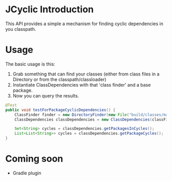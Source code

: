 # JCyclic Introduction
This API provides a simple a mechanism for finding cyclic dependencies in you classpath.
# Usage
The basic usage is this:
1. Grab something that can find your classes (either from class files in a Directory or from the classpath/classloader)
2. Instantiate ClassDependencies with that 'class finder' and a base package.
3. Now you can query the results.

```java
@Test
public void testForPackageCyclicDependencies() {
    ClassFinder finder = new DirectoryFinder(new File("build/classes/main"));
    ClassDependencies classDependencies = new ClassDependencies(classFinder, "se.cyclic.jcyclic");

    Set<String> cycles = classDependencies.getPackagesInCycles();
    List<List<String>> cycles = classDependencies.getPackageCycles();
}
```
# Coming soon
- Gradle plugin
  
    
